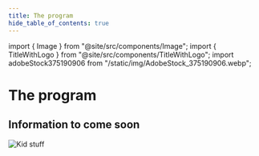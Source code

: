 ```yaml
---
title: The program
hide_table_of_contents: true
---
```


import { Image } from "@site/src/components/Image";
import { TitleWithLogo } from "@site/src/components/TitleWithLogo";
import adobeStock375190906 from "/static/img/AdobeStock_375190906.webp";

# The program

<TitleWithLogo>

## Information to come soon

</TitleWithLogo>

<Image src={adobeStock375190906} alt="Kid stuff" width={928} height={370} />
